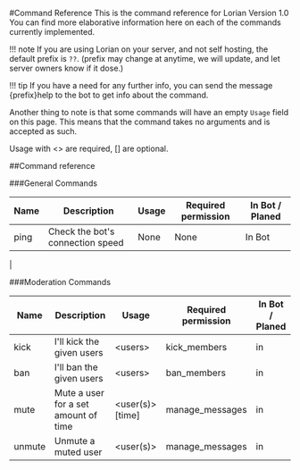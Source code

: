 #Command Reference
This is the command reference for Lorian Version 1.0 You can find more elaborative information here on each of the commands currently implemented.

!!! note 
    If you are using Lorian on your server, and not self hosting, the default prefix is `??`. (prefix may change at anytime, we will update, and let server owners know if it dose.)

!!! tip
    If you have a need for any further info, you can send the message {prefix}help <command> to the bot to get info about the command.

Another thing to note is that some commands will have an empty `Usage` field on this page. This means that the command takes no arguments and is accepted as such.

Usage with <> are required, [] are optional.

##Command reference

###General Commands

| Name | Description | Usage | Required permission | In Bot / Planed |
| ---- | ----------- | ----- | ------------------- | --------------- |
| ping | Check the bot's connection speed | None | None | In Bot |
|

###Moderation Commands

| Name | Description | Usage | Required permission | In Bot / Planed |
| ---- | ----------- | ----- | ------------------- | --------------- |
| kick | I'll kick the given users | <users\> | kick_members | in |
| ban | I'll ban the given users | <users\> | ban_members | in |
| mute | Mute a user for a set amount of time | <user\(s\)\>[time] | manage_messages | in |
| unmute | Unmute a muted user | <user\(s\)\> | manage_messages | in |
